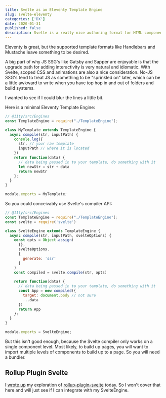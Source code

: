 ```yaml
---
title: Svelte as an Eleventy Template Engine
slug: svelte-eleventy
categories: ['DX']
date: 2020-01-31
published: false
description: Svelte is a really nice authoring format for HTML components. I wanted to explore if I could extend Eleventy to use it.
---
```


Eleventy is great, but the supported template formats like Handlebars and Mustache leave something to be desired. 

A big part of why JS SSG's like Gatsby and Sapper are enjoyable is that the upgrade path for adding interactivity is very natural and idiomatic. With Svelte, scoped CSS and animations are also a nice consideration. No-JS SSG's tend to treat JS as something to be "sprinkled on" later, which can be a little awkward to write when you have top hop in and out of folders and build systems.

I wanted to see if I could blur the lines a little bit.

Here is a minimal Eleventy Template Engine:

```js
// @11ty/src/Engines
const TemplateEngine = require("./TemplateEngine");

class MyTemplate extends TemplateEngine {
  async compile(str, inputPath) {
    console.log({
      str, // your raw template
      inputPath // where it is located
    })
    return function(data) {
      // data being passed in to your template, do something with it
      let newStr = str + data
      return newStr
    };
  }
}

module.exports = MyTemplate;
```

So you could conceivably use Svelte's compiler API:


```js
// @11ty/src/Engines
const TemplateEngine = require("./TemplateEngine");
const svelte = require('svelte')

class SvelteEngine extends TemplateEngine {
  async compile(str, inputPath, svelteOptions) {
    const opts = Object.assign(
      {}, 
      svelteOptions, 
      {
        generate: 'ssr'
      }
    )
    const compiled = svelte.compile(str, opts)
    
    return function(data) {
      // data being passed in to your template, do something with it
      const App = new compiled({
        target: document.body // not sure
        ...data
      })
      return App
    };
  }
}

module.exports = SvelteEngine;
```

But this isn't good enough, because the Svelte compiler only works on a single component level. Most likely, to build up pages, you will want to import multiple levels of components to build up to a page. So you will need a bundler.

## Rollup Plugin Svelte

I [wrote up](https://twitter.com/swyx/status/1223334283693084672?s=20) my exploration of [rollup-plugin-svelte](https://github.com/sveltejs/rollup-plugin-svelte) today. So I won't cover that here and will just see if I can integrate with my SvelteEngine.



